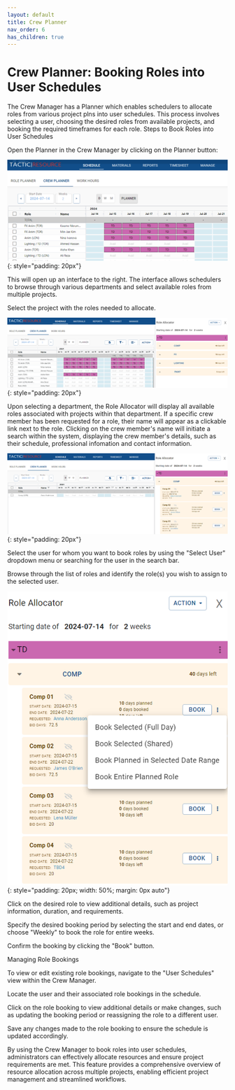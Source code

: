 ```yaml
---
layout: default
title: Crew Planner
nav_order: 6
has_children: true
---
```



Crew Planner: Booking Roles into User Schedules
===============================================

The Crew Manager has a Planner which enables schedulers to allocate roles from various project plns into user schedules. This process involves selecting a user, choosing the desired roles from available projects, and booking the required timeframes for each role.
Steps to Book Roles into User Schedules

Open the Planner in the Crew Manager by clicking on the Planner button:

![Crew Planner Book Roles](images/crew_planner-planner-buttton.png){: style="padding: 20px"}


This will open up an interface to the right.  The interface allows schedulers to browse through various departments and select available roles from multiple projects.

Select the project with the roles needed to allocate.


![Crew Planner Role Allocator](images/crew_planner-role_allocator.png){: style="padding: 20px"}


Upon selecting a department, the Role Allocator will display all available roles associated with projects within that department.  If a specific crew member has been requested for a role, their name will appear as a clickable link next to the role.  Clicking on the crew member's name will initiate a search within the system, displaying the crew member's details, such as their schedule, professional infomation and contact information.


![Crew Planner Department](images/crew_planner-open_department.png){: style="padding: 20px"}

Select the user for whom you want to book roles by using the "Select User" dropdown menu or searching for the user in the search bar.

Browse through the list of roles and identify the role(s) you wish to assign to the selected user.

![Crew Planner Booking Options](images/crew_planner-booking_options.png){: style="padding: 20px; width: 50%; margin: 0px auto"}


Click on the desired role to view additional details, such as project information, duration, and requirements.



Specify the desired booking period by selecting the start and end dates, or choose "Weekly" to book the role for entire weeks.

Confirm the booking by clicking the "Book" button.





Managing Role Bookings

To view or edit existing role bookings, navigate to the "User Schedules" view within the Crew Manager.

Locate the user and their associated role bookings in the schedule.

Click on the role booking to view additional details or make changes, such as updating the booking period or reassigning the role to a different user.

Save any changes made to the role booking to ensure the schedule is updated accordingly.

By using the Crew Manager to book roles into user schedules, administrators can effectively allocate resources and ensure project requirements are met. This feature provides a comprehensive overview of resource allocation across multiple projects, enabling efficient project management and streamlined workflows.

